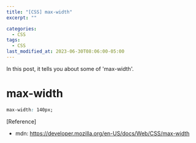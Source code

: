 ```yaml
---
title: "[CSS] max-width"
excerpt: ""

categories:
  - CSS
tags:
  - CSS
last_modified_at: 2023-06-30T08:06:00-05:00
---
```


In this post, it tells you about some of 'max-width'.

# max-width

```css
max-width: 140px;
```

[Reference]

- mdn: <https://developer.mozilla.org/en-US/docs/Web/CSS/max-width>
